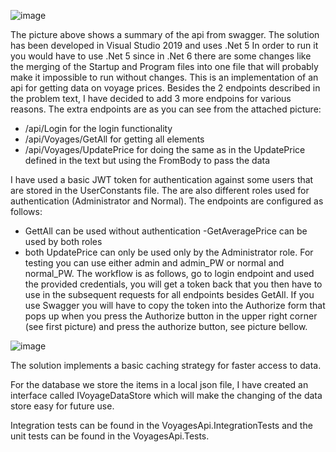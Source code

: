 ![image](https://user-images.githubusercontent.com/20577566/170269252-1401798a-fc2f-4881-b4c4-403b137efa06.png)

The picture above shows a summary of the api from swagger.
The solution has been developed in Visual Studio 2019 and uses .Net 5
In order to run it you would have to use .Net 5 since in .Net 6 there are some changes like the merging of the Startup and Program files into one file that will probably
make it impossible to run without changes.
This is an implementation of an api for getting data on voyage prices. Besides the 2 endpoints described in the problem text, I have decided to add 3 more endpoins for 
various reasons.
The extra endpoints are as you can see from the attached picture:
- /api/Login for the login functionality 
- /api/Voyages/GetAll for getting all elements 
- /api/Voyages/UpdatePrice for doing the same as in the UpdatePrice defined in the text but using the FromBody to pass the data

I have used a basic JWT token for authentication against some users that are stored in the UserConstants file. The are also different roles used for authentication (Administrator and Normal).
The endpoints are configured as follows:
- GettAll can be used without authentication
-GetAveragePrice can be used by both roles
- both UpdatePrice can only be used only by the  Administrator role.
For testing you can use either admin and admin_PW or normal and normal_PW.
The workflow is as follows, go to login endpoint and used the provided credentials, you will get a token back that you then have to use in the subsequent requests for all endpoints besides GetAll.
If you use Swagger you will have to copy the token into the Authorize form that pops up when you press the Authorize button in the upper right corner (see first picture) and press the authorize button, see picture bellow.

![image](https://user-images.githubusercontent.com/20577566/170269517-50744aab-9883-4dc0-9db5-96d3c2ed4a1d.png)

The solution implements a basic caching strategy for faster access to data.

For the database we store the items in a local json file, I have created an interface called IVoyageDataStore which will make the changing of the data store easy for future use.

Integration tests can be found in the VoyagesApi.IntegrationTests and the unit tests can be found in the VoyagesApi.Tests.

